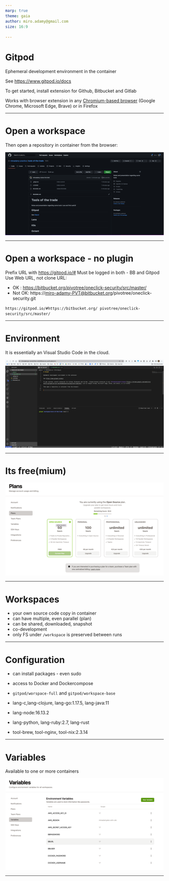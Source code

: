 ```yaml
---
marp: true
theme: gaia
author: miro.adamy@gmail.com
size: 16:9

---
```


# Gitpod

Ephemeral development environment in the container

See https://www.gitpod.io/docs

To get started, install extension for Github, Bitbucket and Gitlab

Works with browser extension in any [Chromium-based browser](https://chrome.google.com/webstore/detail/gitpod-online-ide/dodmmooeoklaejobgleioelladacbeki) (Google Chrome, Microsoft Edge, Brave) or in Firefox

---

# Open a workspace

Then open a repository in container from the browser:

![w:18cm h:10cm](./img/git-repo.png)


---
# Open a workspace - no plugin

Prefix URL with https://gitpod.io/#
Must be logged in both - BB and Gitpod
Use Web URL, not clone URL:

* OK : https://bitbucket.org/pivotree/oneclick-security/src/master/ 
* Not OK: https://miro-adamy-PVT@bitbucket.org/pivotree/oneclick-security.git

`https://gitpod.io/#https://bitbucket.org/
 pivotree/oneclick-security/src/master/`

---
# Environment
It is essentially an Visual Studio Code in the cloud.

![w:18cm h:10cm](./img/gitpod-ui.png)

---
# Its free(mium)

![w:18cm h:10cm](./img/plans.png)

---

# Workspaces

* your own source code copy in container
* can have multiple, even parallel (plan)
* can be shared, downloaded, snapshot
* co-development
* only FS under `/workspace` is preserved between runs
---

# Configuration

* can install packages - even sudo
* access to Docker and Dockercompose
* `gitpod/worspace-full` and `gitpod/workspace-base`

* lang-c,lang-clojure, lang-go:1.17.5, lang-java:11
* lang-node:16.13.2
* lang-python, lang-ruby:2.7, lang-rust
* tool-brew, tool-nginx, tool-nix:2.3.14
---

# Variables

Available to one or more containers

![w:18cm h:10cm](./img/variables.png)

---